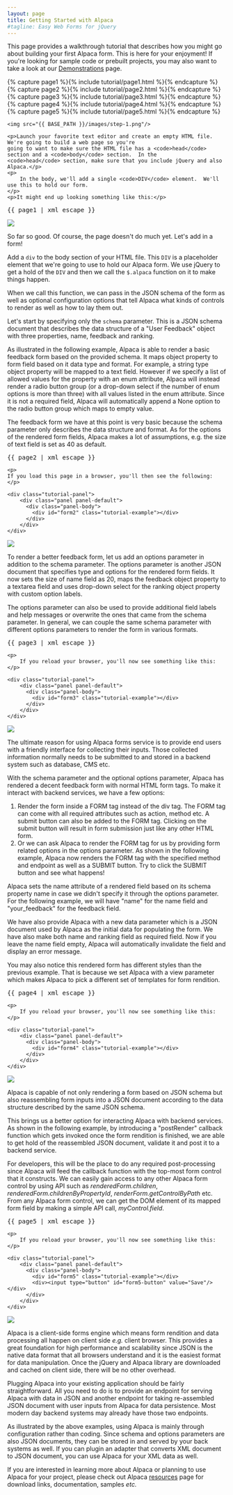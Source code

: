 ```yaml
---
layout: page
title: Getting Started with Alpaca
#tagline: Easy Web Forms for jQuery
---
```


This page provides a walkthrough tutorial that describes how you might go about building your first Alpaca form.
This is here for your enjoyment!  If you're looking for sample code or prebuilt projects, you may also want to
take a look at our <a href="demonstrations.html">Demonstrations</a> page.

{% capture page1 %}{% include tutorial/page1.html %}{% endcapture %}
{% capture page2 %}{% include tutorial/page2.html %}{% endcapture %}
{% capture page3 %}{% include tutorial/page3.html %}{% endcapture %}
{% capture page4 %}{% include tutorial/page4.html %}{% endcapture %}
{% capture page5 %}{% include tutorial/page5.html %}{% endcapture %}

<!-- STEP 1 -->
<div class="step">

    <img src="{{ BASE_PATH }}/images/step-1.png"/>

    <p>Launch your favorite text editor and create an empty HTML file.  We're going to build a web page so you're
    going to want to make sure the HTML file has a <code>head</code> section and a <code>body</code> section.  In the
    <code>head</code> section, make sure that you include jQuery and also Alpaca.</p>
    <p>
        In the body, we'll add a single <code>DIV</code> element.  We'll use this to hold our form.
    </p>
    <p>It might end up looking something like this:</p>

<div class="codewrap">
<pre class="prettyprint linenums">
{{ page1 | xml_escape }}
</pre>
</div>

</div>

<!-- STEP 2 -->
<div class="step">
    <img src="{{ BASE_PATH }}/images/step-2.png"/>
    <p>So far so good.  Of course, the page doesn't do much yet.  Let's add in a form!</p>
    <p>Add a <code>div</code> to the body section of your HTML file.  This <code>DIV</code> is a placeholder element
    that we're going to use to hold our Alpaca form.  We use jQuery to get a hold of the <code>DIV</code>
    and then we call the <code>$.alpaca</code> function on it to make things happen.</p>
    <p>When we call this function, we can pass in the JSON schema of the form as well as optional configuration options
    that tell Alpaca what kinds of controls to render as well as how to lay them out.</p>
    <p>Let's start by specifying only the <code>schema</code> parameter.  This is a JSON schema document that describes
    the data structure of a "User Feedback" object with three properties, name, feedback and ranking.</p>
    <p>
    As illustrated in the following example, Alpaca is able to render a basic feedback form based on the provided schema.
    It maps object property to form field based on it data type and format. For example, a string type object property
    will be mapped to a text field. However if we specify a list of allowed values for the property with an enum attribute,
    Alpaca will instead render a radio button group (or a drop-down select if the number of enum options is more than three)
    with all values listed in the enum attribute. Since it is not a required field, Alpaca will automatically append
    a None option to the radio button group which maps to empty value.
    </p>
    <p>
    The feedback form we have at this point is very basic because the schema parameter only describes the data
    structure and format. As for the options of the rendered form fields, Alpaca makes a lot of assumptions,
    e.g. the size of text field is set as 40 as default.
    </p>

<div class="codewrap">
<pre class="prettyprint linenums">
{{ page2 | xml_escape }}
</pre>
</div>

    <p>
    If you load this page in a browser, you'll then see the following:
    </p>

    <div class="tutorial-panel">
        <div class="panel panel-default">
          <div class="panel-body">
            <div id="form2" class="tutorial-example"></div>
          </div>
        </div>
    </div>
</div>

<!-- STEP 3 -->
<div class="step">
    <img src="{{ BASE_PATH }}/images/step-3.png"/>
    <p>
        To render a better feedback form, let us add an options parameter in addition to the schema parameter. The
        options parameter is another JSON document that specifies type and options for the rendered form fields. It now
        sets the size of name field as 20, maps the feedback object property to a textarea field and uses drop-down
        select for the ranking object property with custom option labels.
    </p>
    <p>
        The options parameter can also be used to provide additional field labels and help messages or overwrite the
        ones that came from the schema parameter. In general, we can couple the same schema parameter with
        different options parameters to render the form in various formats.
    </p>

<div class="codewrap">
<pre class="prettyprint linenums">
{{ page3 | xml_escape }}
</pre>
</div>

    <p>
        If you reload your browser, you'll now see something like this:
    </p>

    <div class="tutorial-panel">
        <div class="panel panel-default">
          <div class="panel-body">
            <div id="form3" class="tutorial-example"></div>
          </div>
        </div>
    </div>

</div>

<!-- STEP 4 -->
<div class="step">
    <img src="{{ BASE_PATH }}/images/step-4.png"/>
    <p>
        The ultimate reason for using Alpaca forms service is to provide end users with a friendly interface for
        collecting their inputs. Those collected information normally needs to be submitted to and stored in a backend
        system such as database, CMS etc.
    </p>
    <p>
        With the schema parameter and the optional options parameter, Alpaca has rendered a decent feedback form with
        normal HTML form tags. To make it interact with backend services, we have a few options:
    </p>
    <ol class="bullets">
        <li>
            Render the form inside a FORM tag instead of the div tag. The FORM tag can come with all required attributes
            such as action, method etc. A submit button can also be added to the FORM tag. Clicking on the
            submit button will result in form submission just like any other HTML form.
        </li>
        <li>
            Or we can ask Alpaca to render the FORM tag for us by providing form related options in the options
            parameter. As shown in the following example, Alpaca now renders the FORM tag with the specified method and
            endpoint as well as a SUBMIT button. Try to click the SUBMIT button and see what happens!
        </li>
    </ol>
    <p>
        Alpaca sets the name attribute of a rendered field based on its schema property name in case we didn't
        specify it through the options parameter. For the following example, we will have "name" for the name field and
        "your_feedback" for the feedback field.
    </p>
    <p>
        We have also provide Alpaca with a new data parameter which is a JSON document used by Alpaca as the initial
        data for populating the form. We have also make both name and ranking field as required field. Now if you leave
        the name field empty, Alpaca will automatically invalidate the field and display an error message.
    </p>
    <p>
        You may also notice this rendered form has different styles than the previous example. That is because we set
        Alpaca with a view parameter which makes Alpaca to pick a different set of templates for form rendition.
    </p>

<div class="codewrap">
<pre class="prettyprint linenums">
{{ page4 | xml_escape }}
</pre>
</div>

    <p>
        If you reload your browser, you'll now see something like this:
    </p>

    <div class="tutorial-panel">
        <div class="panel panel-default">
          <div class="panel-body">
            <div id="form4" class="tutorial-example"></div>
          </div>
        </div>
    </div>
</div>


<!-- STEP 5 -->
<div class="step">
    <img src="{{ BASE_PATH }}/images/step-5.png"/>
    <p>
        Alpaca is capable of not only rendering a form based on JSON schema but also reassembling form inputs into a
        JSON document according to the data structure described by the same JSON schema.
    </p>
    <p>
        This brings us a better option for interacting Alpaca with backend services. As shown in the following example,
        by introducing a "postRender"
        callback function which gets invoked once the form rendition is finished, we are able to get hold of the
        reassembled JSON document, validate it and post it to a backend service.
    </p>
    <p>
        For developers, this will be the place to do any required post-processing since Alpaca will feed the callback
        function with the top-most form control that it constructs. We can easily gain access to any other Alpaca form
        control by using API such as <i>renderedForm.children</i>, <i>renderedForm.childrenByPropertyId</i>, <i>renderForm.getControlByPath</i>
        etc. From any Alpaca form control, we can get the DOM element of its mapped form field by making a simple API
        call, <i>myControl.field</i>.
    </p>

<div class="codewrap">
<pre class="prettyprint linenums">
{{ page5 | xml_escape }}
</pre>
</div>

    <p>
        If you reload your browser, you'll now see something like this:
    </p>

    <div class="tutorial-panel">
        <div class="panel panel-default">
          <div class="panel-body">
            <div id="form5" class="tutorial-example"></div>
            <div><input type="button" id="form5-button" value="Save"/></div>
          </div>
        </div>
    </div>
</div>


<!-- STEP 6 -->
<div class="step">
    <img src="{{ BASE_PATH }}/images/step-6.png"/>
    <p>
        Alpaca is a client-side forms engine which means form rendition and data processing all happen on client
        side <i>e.g.</i> client browser. This provides a great foundation for high performance and scalability since
        JSON is the native data format that all browsers understand and it is the easiest format for data manipulation.
        Once the jQuery and Alpaca library are downloaded and cached on client side, there will be no other overhead.
    </p>
    <p>
        Plugging Alpaca into your existing application should be fairly straightforward. All you need to do is to
        provide an endpoint for serving Alpaca with data in JSON and another endpoint for taking re-assembled JSON
        document with user inputs from Alpaca for data persistence. Most modern day backend systems may already
        have those two endpoints.
    </p>
    <p>
        As illustrated by the above examples, using Alpaca is mainly through configuration rather than coding. Since
        schema and options parameters are also JSON documents, they can be stored in and served by your back
        systems as well. If you can plugin an adapter that converts XML document to JSON document, you can use Alpaca for
        your XML data as well.
    </p>
    <p>
        If you are interested in learning more about Alpaca or planning to use Alpaca for your project, please check out
        Alpaca <a href="resources.html" title="Alpaca Resources">resources</a> page
        for download links, documentation, samples <i>etc.</i>
    </p>

</div>

<script type="text/javascript" src="{{ BASE_PATH }}/tutorial/tutorial.js"> </script>
